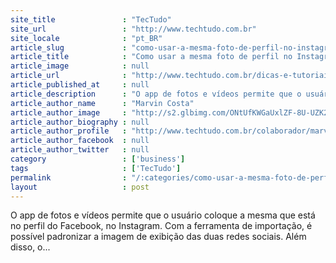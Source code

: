 ```yaml
---
site_title               : "TecTudo"
site_url                 : "http://www.techtudo.com.br"
site_locale              : "pt_BR"
article_slug             : "como-usar-a-mesma-foto-de-perfil-no-instagram-e-no-facebook"
article_title            : "Como usar a mesma foto de perfil no Instagram e no Facebook"
article_image            : null
article_url              : "http://www.techtudo.com.br/dicas-e-tutoriais/noticia/2016/05/como-usar-mesma-foto-de-perfil-no-instagram-e-no-facebook.html"
article_published_at     : null
article_description      : "O app de fotos e vídeos permite que o usuário coloque a mesma que está no perfil do Facebook, no Instagram. Com a ferramenta de importação, é possível padronizar a imagem de exibição das duas redes sociais. Além disso, o..."
article_author_name      : "Marvin Costa"
article_author_image     : "http://s2.glbimg.com/ONtUfKWGaUxlZF-8U-UZK2rjYLg=/30x30/s2.glbimg.com/TI_g4oPl8dE3bLkZjjO7EwyUiRg=/0x0:140x140/140x140/s.glbimg.com/po/tt2/f/original/2014/01/13/marvin_costa.png"
article_author_biography : null
article_author_profile   : "http://www.techtudo.com.br/colaborador/marvin-costa.html"
article_author_facebook  : null
article_author_twitter   : null
category                 : ['business']
tags                     : ['TecTudo']
permalink                : "/:categories/como-usar-a-mesma-foto-de-perfil-no-instagram-e-no-facebook/"
layout                   : post
---
```


O app de fotos e vídeos permite que o usuário coloque a mesma que está no perfil do Facebook, no Instagram. Com a ferramenta de importação, é possível padronizar a imagem de exibição das duas redes sociais. Além disso, o...
